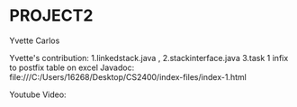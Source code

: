 # PROJECT2
Yvette Carlos

Yvette's contribution:
1.linkedstack.java , 2.stackinterface.java 3.task 1 infix to postfix table on excel
Javadoc: file:///C:/Users/16268/Desktop/CS2400/index-files/index-1.html




Youtube Video:
